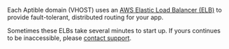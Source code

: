 Each Aptible domain (VHOST) uses an [AWS Elastic Load Balancer (ELB)](http://aws.amazon.com/elasticloadbalancing/) to provide fault-tolerant, distributed routing for your app.

Sometimes these ELBs take several minutes to start up. If yours continues to be inaccessible, please [contact support](https://support.aptible.com/contact).